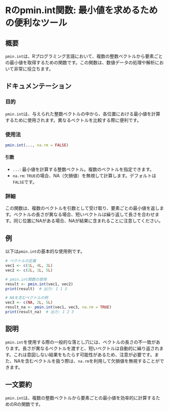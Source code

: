 <!--
Meta Description: # Rのpmin.int関数: 最小値を求めるための便利なツール ## 概要 `pmin.int`は、Rプログラミング言語において、複数の整数ベクトルから要素ごとの最小値を取得するための関数です。この関数は、数値データの処理や解析において非常に役立ちます。 ## ドキュメンテーション ### 目的 ...
Meta Keywords: pmin, int, vec1, この関数は, false
-->

# Rのpmin.int関数: 最小値を求めるための便利なツール

## 概要
`pmin.int`は、Rプログラミング言語において、複数の整数ベクトルから要素ごとの最小値を取得するための関数です。この関数は、数値データの処理や解析において非常に役立ちます。

## ドキュメンテーション
### 目的
`pmin.int`は、与えられた整数ベクトルの中から、各位置における最小値を計算するために使用されます。異なるベクトルを比較する際に便利です。

### 使用法
```R
pmin.int(..., na.rm = FALSE)
```

#### 引数
- `...`: 最小値を計算する整数ベクトル。複数のベクトルを指定できます。
- `na.rm`: `TRUE`の場合、NA（欠損値）を無視して計算します。デフォルトは`FALSE`です。

### 詳細
この関数は、複数のベクトルを引数として受け取り、要素ごとの最小値を返します。ベクトルの長さが異なる場合、短いベクトルは繰り返して長さを合わせます。同じ位置にNAがある場合、NAが結果に含まれることに注意してください。

## 例
以下は`pmin.int`の基本的な使用例です。

```R
# ベクトルの定義
vec1 <- c(1L, 4L, 3L)
vec2 <- c(2L, 1L, 5L)

# pmin.int関数の使用
result <- pmin.int(vec1, vec2)
print(result)  # 出力: 1 1 3

# NAを含むベクトルの例
vec3 <- c(NA, 2L, 5L)
result_na <- pmin.int(vec1, vec3, na.rm = TRUE)
print(result_na)  # 出力: 1 2 3
```

## 説明
`pmin.int`を使用する際の一般的な落とし穴には、ベクトルの長さの不一致があります。長さが異なるベクトルを渡すと、短いベクトルは自動的に繰り返されます。これは意図しない結果をもたらす可能性があるため、注意が必要です。また、NAを含むベクトルを扱う際は、`na.rm`を利用して欠損値を無視することができます。

## 一文要約
`pmin.int`は、複数の整数ベクトルから要素ごとの最小値を効率的に計算するためのRの関数です。